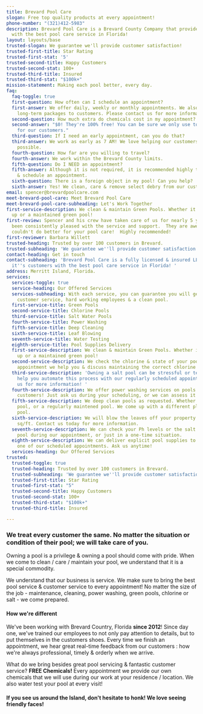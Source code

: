 ```yaml
---
title: Brevard Pool Care
slogan: Free top quality products at every appointment!
phone-number: "(321)412-5983"
description: Brevard Pool Care is a Brevard County Company that provides it's customers
  with the best pool care service in Florida!
layout: layouts/base
trusted-slogan: We guarantee we'll provide customer satisfaction!
trusted-first-title: Star Rating
trusted-first-stat: '5'
trusted-second-title: Happy Customers
trusted-second-stat: 100+
trusted-third-title: Insured
trusted-third-stat: "$100k+"
mission-statement: Making each pool better, every day.
faq:
  faq-toggle: true
  first-question: How often can I schedule an appointment?
  first-answer: We offer daily, weekly or monthly appointments. We also offer select
    long-term packages to customers. Please contact us for more information.
  second-question: How much extra do chemicals cost in my appointment?
  second-answer: "$0! They're 100% free! You can be sure we only use top quality products
    for our customers."
  third-question: If I need an early appointment, can you do that?
  third-answer: We work as early as 7 AM! We love helping our customers as early as
    possible.
  fourth-question: How far are you willing to travel?
  fourth-answer: We work within the Brevard County limits.
  fifth-question: Do I NEED an appointment?
  fifth-answer: Although it is not required, it is recommended highly to contact us
    & schedule an appointment.
  sixth-question: There is a foreign object in my pool! Can you help?
  sixth-answer: Yes! We clean, care & remove select debry from our customer's pools!
email: spencer@brevardpoolcare.com
meet-brevard-pool-care: Meet Brevard Pool Care
meet-brevard-pool-care-subheading: Let's Work Together
first-service-description: We clean & maintain Green Pools. Whether it's algae build
  up or a maintained green pool!
first-review: Spencer and his crew have taken care of us for nearly 5 years and we've
  been consistently pleased with the service and support.  They are awesome  and you
  couldn't do better for your pool care!  Highly recommended!
first-reviewer: Barbara Willett
trusted-heading: Trusted by over 100 customers in Brevard.
trusted-subheading: 'We guarantee we''ll provide customer satisfaction! '
contact-heading: Get in touch
contact-subheading: 'Brevard Pool Care is a fully licensed & insured LLC that provides
  it''s customers with the best pool care service in Florida! '
address: Merritt Island, Florida.
services:
  services-toggle: true
  service-heading: Our Offered Services
  services-subheading: With each service, you can guarantee you will get top notch
    customer service, hard working employees & a clean pool.
  first-service-title: Green Pools
  second-service-title: Chlorine Pools
  third-service-title: Salt Water Pools
  fourth-service-title: Power Washing
  fifth-service-title: Deep Cleaning
  sixth-service-title: Leaf Blowing
  seventh-service-title: Water Testing
  eighth-service-title: Pool Supplies Delivery
  first-service-description: We clean & maintain Green Pools. Whether it's algae build
    up or a maintained green pool!
  second-service-description: We check the chlorine & state of your pool. During every
    appointment we help you & discuss maintaining the correct chlorine levels.
  third-service-description: 'Owning a salt pool can be stressful or tedious. We can
    help you automate this process with our regularly scheduled appointments. Contact
    us for more information! '
  fourth-service-description: We offer power washing services on pools to all our
    customers! Just ask us during your scheduling, or we can assess it on the spot.
  fifth-service-description: We deep clean pools as requested. Whether it's an abandoned
    pool, or a regularly maintened pool. We come up with a different plan for each
    pool.
  sixth-service-description: We will blow the leaves off your property. Priced per
    sq/ft. Contact us today for more information.
  seventh-service-description: We can check your Ph levels or the salt levels of your
    pool during our appointment, or just in a one-time situation.
  eighth-service-description: We can deliver explicit pool supplies to you, only during
    one of our scheduled appointments. Ask us anytime!
  services-heading: Our Offered Services
trusted:
  trusted-toggle: true
  trusted-heading: Trusted by over 100 customers in Brevard.
  trusted-subheading: 'We guarantee we''ll provide customer satisfaction! '
  trusted-first-title: Star Rating
  trusted-first-stat: "5"
  trusted-second-title: Happy Customers
  trusted-second-stat: 100+
  trusted-third-stat: "$100k+"
  trusted-third-title: Insured

---
```

### We treat every customer the same. No matter the situation or condition of their pool; we will take care of you.

Owning a pool is a privilege & owning a pool should come with pride. When we come to clean / care / maintain your pool, we understand that it is a special commodity. 

We understand that our business is service. We make sure to bring the best pool service & customer service to every appointment! No matter the size of the job - maintenance, cleaning, power washing, green pools, chlorine or salt - we come prepared.

#### How we're different

We've been working with Brevard Country, Florida **since 2012**! Since day one, we've trained our employees to not only pay attention to details, but to put themselves in the customers shoes. Every time we finish an appointment, we hear great real-time feedback from our customers : how we're always professional, timely & orderly when we arrive.

What do we bring besides great pool servicing & fantastic customer service? **FREE Chemicals!** Every appointment we provide our own chemicals that we will use during our work at your residence / location. We also water test your pool at every visit!

#### If you see us around the Island, don't hesitate to honk! We love seeing friendly faces!